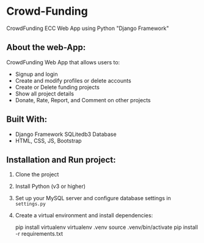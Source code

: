 # Crowd-Funding

CrowdFunding ECC Web App using Python "Django Framework"

## About the web-App:

CrowdFunding Web App that allows users to:

- Signup and login
- Create and modify profiles or delete accounts
- Create or Delete funding projects
- Show all project details
- Donate, Rate, Report, and Comment on other projects

## Built With:

- Django Framework
  SQLitedb3 Database
- HTML, CSS, JS, Bootstrap

## Installation and Run project:

1. Clone the project
2. Install Python (v3 or higher)
3. Set up your MySQL server and configure database settings in `settings.py`
4. Create a virtual environment and install dependencies:
   
   pip install virtualenv
   virtualenv .venv
   source .venv/bin/activate
   pip install -r requirements.txt
